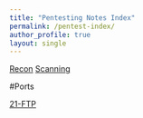 ```yaml
---
title: "Pentesting Notes Index"
permalink: /pentest-index/
author_profile: true
layout: single
---
```


[Recon](/recon/)
[Scanning](/scanning/)

#Ports

[21-FTP](/21-FTP/)
